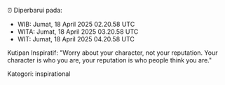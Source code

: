 ⏰ Diperbarui pada:
- WIB: Jumat, 18 April 2025 02.20.58 UTC
- WITA: Jumat, 18 April 2025 03.20.58 UTC
- WIT: Jumat, 18 April 2025 04.20.58 UTC

Kutipan Inspiratif:
"Worry about your character, not your reputation. Your character is who you are, your reputation is who people think you are."


Kategori: inspirational

